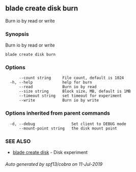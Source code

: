 ## blade create disk burn

Burn io by read or write

### Synopsis

Burn io by read or write

```
blade create disk burn
```

### Options

```
      --count string     File count, default is 1024
  -h, --help             help for burn
      --read             Burn io by read
      --size string      Block size, MB, default is 1MB
      --timeout string   set timeout for experiment
      --write            Burn io by write
```

### Options inherited from parent commands

```
  -d, --debug                Set client to DEBUG mode
      --mount-point string   the disk mount point
```

### SEE ALSO

* [blade create disk](blade_create_disk.md)	 - Disk experiment

###### Auto generated by spf13/cobra on 11-Jul-2019

